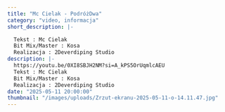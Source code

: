 ```yaml
---
title: "Mc Cielak - PodróżDwa"
category: "video, informacja"
short_description: |-

  Tekst : Mc Cielak
  Bit Mix/Master : Kosa
  Realizacja : 2Deverdiping Studio
description: |-
  https://youtu.be/0XI8SBJH2NM?si=A_kPS5OrUqmlcAEU
  Tekst : Mc Cielak
  Bit Mix/Master : Kosa
  Realizacja : 2Deverdiping Studio
date: "2025-05-11 20:00:00"
thumbnail: "/images/uploads/Zrzut-ekranu-2025-05-11-o-14.11.47.jpg"
---
```

